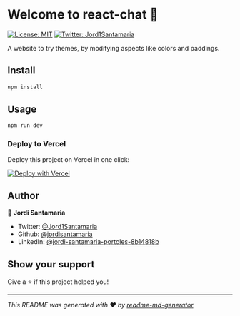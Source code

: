 # Welcome to react-chat 👋

[![License: MIT](https://img.shields.io/badge/License-MIT-yellow.svg)](#)
[![Twitter: Jord1Santamaria](https://img.shields.io/twitter/follow/Jord1Santamaria.svg?style=social)](https://twitter.com/Jord1Santamar1a)

A website to try themes, by modifying aspects like colors and paddings.


## Install

```sh
npm install
```

## Usage

```sh
npm run dev
```

### Deploy to Vercel

Deploy this project on Vercel in one click:

[![Deploy with Vercel](https://vercel.com/button)](https://vercel.com/new/git/external?repository-url=https://github.com/jordisantamaria/ReactStyledThemeGenerator)

## Author

👤 **Jordi Santamaria**

- Twitter: [@Jord1Santamaria](https://twitter.com/Jord1Santamaria)
- Github: [@jordisantamaria](https://github.com/jordisantamaria)
- LinkedIn: [@jordi-santamaria-portoles-8b14818b](https:/www.linkedin.com/in/jordi-santamaria-portoles-8b14818b/)

## Show your support

Give a ⭐️ if this project helped you!

---

_This README was generated with ❤️ by [readme-md-generator](https://github.com/kefranabg/readme-md-generator)_
